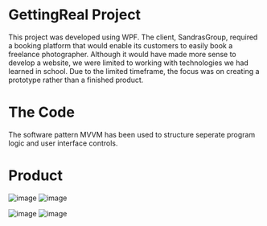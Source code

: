 # GettingReal Project
This project was developed using WPF. The client, SandrasGroup, required a booking platform that would enable its customers to easily book a freelance photographer. Although it would have made more sense to develop a website, we were limited to working with technologies we had learned in school. Due to the limited timeframe, the focus was on creating a prototype rather than a finished product.

# The Code
The software pattern MVVM has been used to structure seperate program logic and user interface controls. 

# Product
![image](https://user-images.githubusercontent.com/124585244/216984636-3f8e1105-5108-4f0e-95ed-aecacde9ec93.png)
![image](https://user-images.githubusercontent.com/124585244/216985519-1b8613c6-1758-4c22-9454-8c23d803cc9c.png)

![image](https://user-images.githubusercontent.com/124585244/216985036-51836b9b-04bf-4626-85dc-fa20f752ba73.png)
![image](https://user-images.githubusercontent.com/124585244/216985199-7e809e63-6c4a-4237-b5c3-5c51f917f528.png)
